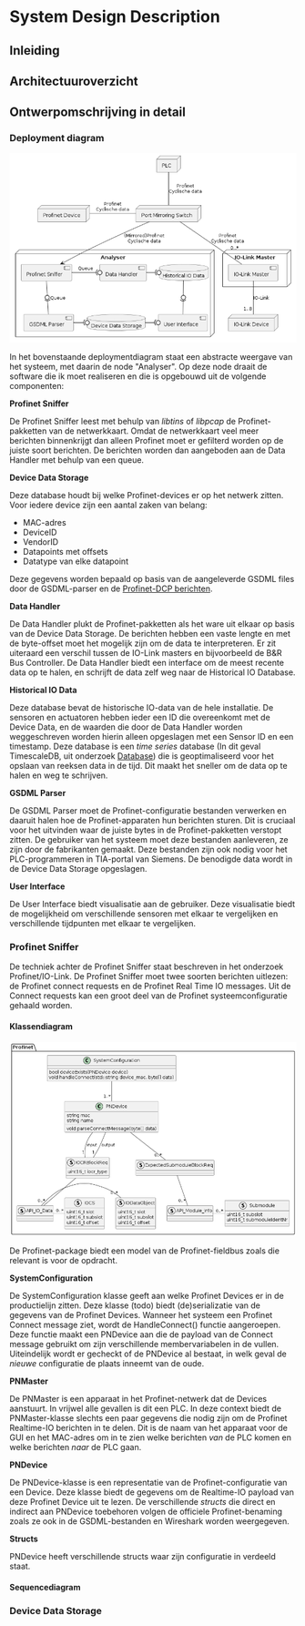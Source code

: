 # System Design Description

## Inleiding





## Architectuuroverzicht





## Ontwerpomschrijving in detail

### Deployment diagram

![](../../out/docs/development/deployment/Deployment_diagram.png)

In het bovenstaande deploymentdiagram staat een abstracte weergave van het systeem, met daarin de node "Analyser". Op deze node draait de software die ik moet realiseren en die is opgebouwd uit de volgende componenten:

**Profinet Sniffer**

De Profinet Sniffer leest met behulp van *libtins* of *libpcap* de Profinet-pakketten van de netwerkkaart. Omdat de netwerkkaart veel meer berichten binnenkrijgt dan alleen Profinet moet er gefilterd worden op de juiste soort berichten. De berichten worden dan aangeboden aan de Data Handler met behulp van een queue. 

**Device Data Storage**

Deze database houdt bij welke Profinet-devices er op het netwerk zitten. Voor iedere device zijn een aantal zaken van belang:

- MAC-adres
- DeviceID
- VendorID
- Datapoints met offsets
- Datatype van elke datapoint

Deze gegevens worden bepaald op basis van de aangeleverde GSDML files door de GSDML-parser en de [Profinet-DCP berichten](../research/profinet-io-link.markdown#data-offsets). 

**Data Handler**

De Data Handler plukt de Profinet-pakketten als het ware uit elkaar op basis van de Device Data Storage. De berichten hebben een vaste lengte en met de byte-offset moet het mogelijk zijn om de data te interpreteren. Er zit uiteraard een verschil tussen de IO-Link masters en bijvoorbeeld de B&R Bus Controller. De Data Handler biedt een interface om de meest recente data op te halen, en schrijft de data zelf weg naar de Historical IO Database.

**Historical IO Data**

Deze database bevat de historische IO-data van de hele installatie. De sensoren en actuatoren hebben ieder een ID die overeenkomt met de Device Data, en de waarden die door de Data Handler worden weggeschreven worden hierin alleen opgeslagen met een Sensor ID en een timestamp. Deze database is een *time series* database (In dit geval TimescaleDB, uit onderzoek [Database](../research/database.markdown#conclusie)) die is geoptimaliseerd voor het opslaan van reeksen data in de tijd. Dit maakt het sneller om de data op te halen en weg te schrijven.

**GSDML Parser**

De GSDML Parser moet de Profinet-configuratie bestanden verwerken en daaruit halen hoe de Profinet-apparaten hun berichten sturen. Dit is cruciaal voor het uitvinden waar de juiste bytes in de Profinet-pakketten verstopt zitten. De gebruiker van het systeem moet deze bestanden aanleveren, ze zijn door de fabrikanten gemaakt. Deze bestanden zijn ook nodig voor het PLC-programmeren in TIA-portal van Siemens. De benodigde data wordt in de Device Data Storage opgeslagen.

**User Interface**

De User Interface biedt visualisatie aan de gebruiker. Deze visualisatie biedt de mogelijkheid om verschillende sensoren met elkaar te vergelijken en verschillende tijdpunten met elkaar te vergelijken. 

### Profinet Sniffer

De techniek achter de Profinet Sniffer staat beschreven in het onderzoek Profinet/IO-Link. De Profinet Sniffer moet twee soorten berichten uitlezen: de Profinet connect requests en de Profinet Real Time IO messages. Uit de Connect requests kan een groot deel van de Profinet systeemconfiguratie gehaald worden. 

#### Klassendiagram

![](../../out/docs/development/pn_sniffer/pn_sniffer_class.png)

De Profinet-package biedt een model van de Profinet-fieldbus zoals die relevant is voor de opdracht. 

**SystemConfiguration**

De SystemConfiguration klasse geeft aan welke Profinet Devices er in de productielijn zitten. Deze klasse (todo) biedt (de)serializatie van de gegevens van de Profinet Devices. Wanneer het systeem een Profinet Connect message ziet, wordt de HandleConnect() functie aangeroepen. Deze functie maakt een PNDevice aan die de payload van de Connect message gebruikt om zijn verschillende membervariabelen in de vullen. Uiteindelijk wordt er gecheckt of de PNDevice al bestaat, in welk geval de *nieuwe* configuratie de plaats inneemt van de oude.

**PNMaster**

De PNMaster is een apparaat in het Profinet-netwerk dat de Devices aanstuurt. In vrijwel alle gevallen is dit een PLC. In deze context biedt de PNMaster-klasse slechts een paar gegevens die nodig zijn om de Profinet Realtime-IO berichten in te delen. Dit is de naam van het apparaat voor de GUI en het MAC-adres om in te zien welke berichten *van* de PLC komen en welke berichten *naar* de PLC gaan.

**PNDevice**

De PNDevice-klasse is een representatie van de Profinet-configuratie van een Device. Deze klasse biedt de gegevens om de Realtime-IO payload van deze Profinet Device uit te lezen. De verschillende *structs* die direct en indirect aan PNDevice toebehoren volgen de officiele Profinet-benaming zoals ze ook in de GSDML-bestanden en Wireshark worden weergegeven. 

**Structs**

PNDevice heeft verschillende structs waar zijn configuratie in verdeeld staat. 

#### Sequencediagram



### Device Data Storage

